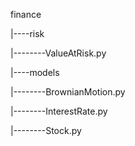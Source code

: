 finance

|----risk

|--------ValueAtRisk.py

|----models

|--------BrownianMotion.py

|--------InterestRate.py

|--------Stock.py
